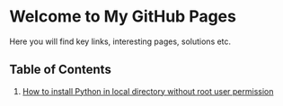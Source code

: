 # Welcome to My GitHub Pages

Here you will find key links, interesting pages, solutions etc. 

## Table of Contents
1. [How to install Python in local directory without root user permission](https://github.com/hellovimo/uvm_testbench_gen/blob/gh-pages/How%20to%20install%20Python%20in%20local%20directory%20without%20root%20user%20permission)
##
